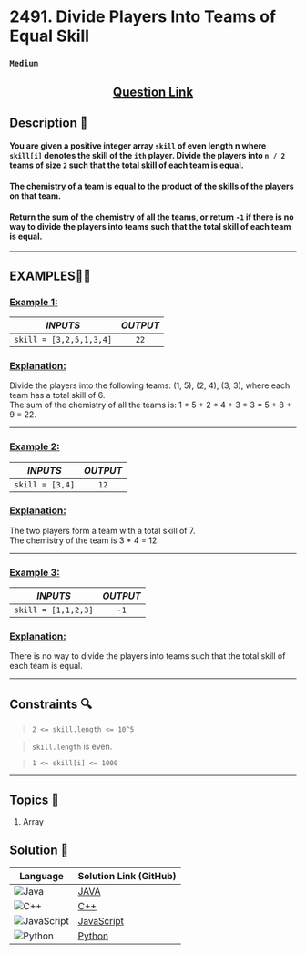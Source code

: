 # 2491. Divide Players Into Teams of Equal Skill

### `Medium`


<h2 align="center">
<a href="https://leetcode.com/problems/divide-players-into-teams-of-equal-skill/description/?envType=daily-question&envId=2024-10-04"><strong>Question Link</strong></a>
</h2>


## Description 📑

#### You are given a positive integer array `skill` of even length n where `skill[i]` denotes the skill of the `ith` player. Divide the players into `n / 2` teams of size `2` such that the total skill of each team is equal.

#### The chemistry of a team is equal to the product of the skills of the players on that team.

#### Return the sum of the chemistry of all the teams, or return `-1` if there is no way to divide the players into teams such that the total skill of each team is equal.

---

## **EXAMPLES**💫✨ </br>

<h3>

<ins>**Example 1**:</ins> </br>


| _INPUTS_ | _OUTPUT_ |
| :-----------: | :-----------: |
| `skill = [3,2,5,1,3,4]` | `22` |

</h3>

<h3>
<ins>Explanation:</ins>
</h3>

Divide the players into the following teams: (1, 5), (2, 4), (3, 3), where each team has a total skill of 6. <br>
The sum of the chemistry of all the teams is: 1 * 5 + 2 * 4 + 3 * 3 = 5 + 8 + 9 = 22.

____
<h3>

<ins>**Example 2**:</ins> </br>

| _INPUTS_ | _OUTPUT_ |
| :-----------: | :-----------: |
| `skill = [3,4]` | `12` |

</h3>

<h3>
<ins>Explanation:</ins>
</h3>

The two players form a team with a total skill of 7. <br>
The chemistry of the team is 3 * 4 = 12.


___

<h3>

<ins>**Example 3**:</ins> </br>

| _INPUTS_ | _OUTPUT_ |
| :-----------: | :-----------: |
| `skill = [1,1,2,3]` | `-1` |

</h3>

<h3>
<ins>Explanation:</ins>
</h3>

There is no way to divide the players into teams such that the total skill of each team is equal.

___

## Constraints 🔍

> `2 <= skill.length <= 10^5`</br>

> `skill.length` is even. <br>

> `1 <= skill[i] <= 1000`

___

## Topics 📝

1. Array


## Solution 📃

|  Language   |  Solution Link (GitHub) |
| ------------- | ------------- |
|  ![Java](https://img.shields.io/badge/java-%23ED8B00.svg?style=flat&logo=openjdk&logoColor=white)  | [JAVA](https://github.com/Purnima47/Leetcode-Solutions/blob/main/%F0%9F%9F%A1%20Medium/2491%20-%20Divide%20Players%20Into%20Teams%20of%20Equal%20Skill/_2491DividePlayersIntoTeamsofEqualSkill.java) |
|  ![C++](https://img.shields.io/badge/c++-%2300599C.svg?style=plastic&logo=c%2B%2B&logoColor=white)  | [C++](https://github.com/Purnima47/Leetcode-Solutions/blob/main/%F0%9F%9F%A1%20Medium/2491%20-%20Divide%20Players%20Into%20Teams%20of%20Equal%20Skill/_2491DividePlayersIntoTeamsofEqualSkill.cpp)  |
|  ![JavaScript](https://img.shields.io/badge/javascript-%23323330.svg?style=flat&logo=javascript&logoColor=%23F7DF1E)  | [JavaScript](https://github.com/Purnima47/Leetcode-Solutions/blob/main/%F0%9F%9F%A1%20Medium/2491%20-%20Divide%20Players%20Into%20Teams%20of%20Equal%20Skill/_2491DividePlayersIntoTeamsofEqualSkill.js) |
|![Python](https://img.shields.io/badge/python-3670A0?style=plastic&logo=python&logoColor=ffdd54)| [Python](https://github.com/Purnima47/Leetcode-Solutions/blob/main/%F0%9F%9F%A1%20Medium/2491%20-%20Divide%20Players%20Into%20Teams%20of%20Equal%20Skill/_2491DividePlayersIntoTeamsofEqualSkill.py) |
